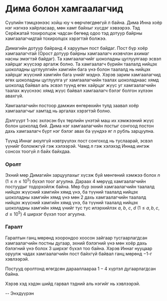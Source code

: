 Дима болон хамгаалагчид
=======================
Сүүлийн тэмцээнээс хойш юу ч өөрчлөгдөөгүй л байна. Дима Инна хоёр нэг нэгнээ хайрласаар, мөн хамт байхыг хүсдэг хэвээрээ. Тэд Серёжатай тохиролцож чадсан бөгөөд одоо тэд дотуур байрны хамгаалагчидтай тохиролцох хэрэгтэй болжээ.

Димагийн дотуур байранд $4$ харуулын пост байдаг. Пост бүр хоёр хамгаалагчтай (Орост дотуур байрны хамгаалагч ихэвчлэн ахимаг насны эмэгтэй байдаг). Та хамгаалагчийг шоколадны цуглуулгаар эсвэл хайрцаг жүүсээр аргалж болно. Та хамгаалагч бүрийн таалалд нийцэх шоколадны цуглуулгийн хамгийн бага үнэ болон таалалд нь нийцэх хайрцаг жүүсний хамгийн бага үнийг мэднэ. Хэрэв зарим хамгаалагчид өгөх шоколадны цуглуулга уг хамгаалагчийн таалах шоколаднаас хямд шоколад байвал аль эсвэл түүнд өгөх хайрцаг жүүс уг хамгаалагчийн таалах жүүснээс хямд жүүс байвал хамгаалагч бэлэг болгон хүлээн авахгүй.

Хамгаалагчийн постоор дамжин өнгөрөхийн тулд заавал хоёр хамгаалагчыг хамтад нь аргалах хэрэгтэй болно. 

Дэлгүүрт $1$-ээс эхлэсэн бүх төрлийн үнэтэй маш их хэмжээний жүүс болон шоколад бий. Дима нэг хамгаалагчийн постыг сонгоод постон дахь хамгаалагч бүрт нэг бэлэг авах ба үүндээ яг $n$ рубль зарцуулна.

Түүнд Иннаг аюулгүй нэвтрүүлэх пост сонгоход нь туслаарай, эсвэл үүнийг боломжгүй гэж хэлээрэй. Чамд л гэж хэлэхэд Иннад ингэж сонсох тоогүй л байх байхдаа.


### Оролт
Эхний мөр Димагийн зарцуулахыг хүсэж буй мөнгөний хэмжээ болох $n$ ($1 ≤ n ≤ 10^5$) бүхэл тоог агуулна. Дараах $4$ мөрүүд хамгаалагчийн постуудыг тодорхойлж байна. Мөр бүр эхний хамгаалагчийн таалалд нийцэх жүүсний хамгийн хямд үнэ, ба түүний таалалд нийцэх шоколадны хамгийн хямд үнэ мөн $2$ дахь хамгаалагчийн таалалд нийцэх жүүсний хамгийн хямд үнэ, ба түүний таалалд нийцэх шоколадны хамгийн хямд үнийг тус тус илэрхийлэх $a$, $b$, $c$, $d$ ($1 ≤ a, b, c, d ≤ 10^5$) $4$ ширхэг бүхэл тоог агуулна.


### Гаралт
Гаралтын ганц мөрөнд хоорондоо хоосон зайгаар тусгаарлагдсан хамгаалагчийн постны дугаар, эхний бэлэгний үнэ мөн хоёр дахь бэлэгний үнэ болох $3$ ширхэг бүхэл тоо байна. Хэрэв Иннаг нууцаар оруулж чадах хамгаалагчийн пост байхгүй байвал ганц мөрөнд $-1$-г хэвлээрэй. 

Постууд оролтонд өгөгдсөн дарааллаараа $1-4$ хүртэл дугаарлагдсан байна. 

Хэрэв хэд хэдэн шийд гарвал тэдний аль нэгийг нь хэвлээрэй. 

-- Энхдүүрэн 
